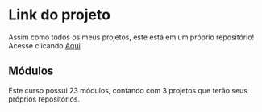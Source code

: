 ﻿# Link do projeto

Assim como todos os meus projetos, este está em um próprio repositório!
Acesse clicando [Aqui](https://github.com/JoaopedroSassi/PJ-Blog_Codar--PHP_Zero_Maestria)

## Módulos
Este curso possui 23 módulos, contando com 3 projetos que terão seus próprios repositórios.
